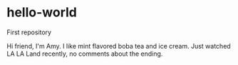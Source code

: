 # hello-world
First repository

Hi friend,
I'm Amy. I like mint flavored boba tea and ice cream. 
Just watched LA LA Land recently, no comments about the ending.
